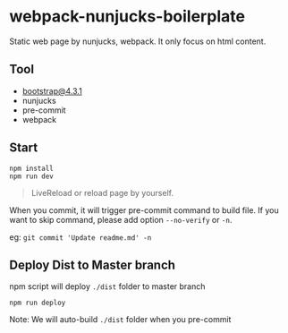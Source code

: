 # webpack-nunjucks-boilerplate
Static web page by nunjucks, webpack. It only focus on html content.

## Tool
- bootstrap@4.3.1
- nunjucks
- pre-commit
- webpack

## Start

```
npm install
npm run dev
```

> LiveReload or reload page by yourself.

When you commit, it will trigger pre-commit command to build file.
If you want to skip command, please add option `--no-verify` or `-n`.

eg: `git commit 'Update readme.md' -n`

## Deploy Dist to Master branch

npm script will deploy `./dist` folder to master branch

```
npm run deploy
```

Note: We will auto-build `./dist` folder when you pre-commit
